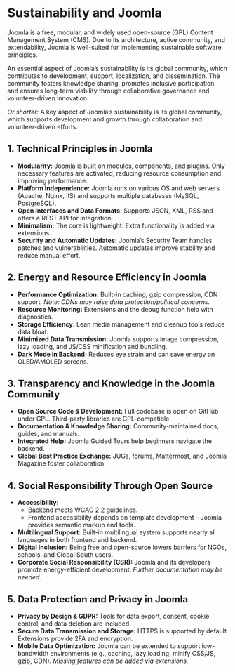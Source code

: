 
  <h1>Sustainability and Joomla</h1>
  <p>Joomla is a free, modular, and widely used open-source (GPL) Content Management System (CMS). Due to its architecture, active community, and extendability, Joomla is well-suited for implementing sustainable software principles.</p>
  <p>An essential aspect of Joomla’s sustainability is its global community, which contributes to development, support, localization, and dissemination. The community fosters knowledge sharing, promotes inclusive participation, and ensures long-term viability through collaborative governance and volunteer-driven innovation.</p>
  <p><em>Or shorter:</em> A key aspect of Joomla’s sustainability is its global community, which supports development and growth through collaboration and volunteer-driven efforts.</p>

  <h2>1. Technical Principles in Joomla</h2>
  <ul>
    <li><strong>Modularity:</strong> Joomla is built on modules, components, and plugins. Only necessary features are activated, reducing resource consumption and improving performance.</li>
    <li><strong>Platform Independence:</strong> Joomla runs on various OS and web servers (Apache, Nginx, IIS) and supports multiple databases (MySQL, PostgreSQL).</li>
    <li><strong>Open Interfaces and Data Formats:</strong> Supports JSON, XML, RSS and offers a REST API for integration.</li>
    <li><strong>Minimalism:</strong> The core is lightweight. Extra functionality is added via extensions.</li>
    <li><strong>Security and Automatic Updates:</strong> Joomla’s Security Team handles patches and vulnerabilities. Automatic updates improve stability and reduce manual effort.</li>
  </ul>

  <h2>2. Energy and Resource Efficiency in Joomla</h2>
  <ul>
    <li><strong>Performance Optimization:</strong> Built-in caching, gzip compression, CDN support. <em>Note: CDNs may raise data protection/political concerns.</em></li>
    <li><strong>Resource Monitoring:</strong> Extensions and the debug function help with diagnostics.</li>
    <li><strong>Storage Efficiency:</strong> Lean media management and cleanup tools reduce data bloat.</li>
    <li><strong>Minimized Data Transmission:</strong> Joomla supports image compression, lazy loading, and JS/CSS minification and bundling.</li>
    <li><strong>Dark Mode in Backend:</strong> Reduces eye strain and can save energy on OLED/AMOLED screens.</li>
  </ul>

  <h2>3. Transparency and Knowledge in the Joomla Community</h2>
  <ul>
    <li><strong>Open Source Code & Development:</strong> Full codebase is open on GitHub under GPL. Third-party libraries are GPL-compatible.</li>
    <li><strong>Documentation & Knowledge Sharing:</strong> Community-maintained docs, guides, and manuals.</li>
    <li><strong>Integrated Help:</strong> Joomla Guided Tours help beginners navigate the backend.</li>
    <li><strong>Global Best Practice Exchange:</strong> JUGs, forums, Mattermost, and Joomla Magazine foster collaboration.</li>
  </ul>

  <h2>4. Social Responsibility Through Open Source</h2>
  <ul>
    <li><strong>Accessibility:</strong>
      <ul>
        <li>Backend meets WCAG 2.2 guidelines.</li>
        <li>Frontend accessibility depends on template development – Joomla provides semantic markup and tools.</li>
      </ul>
    </li>
    <li><strong>Multilingual Support:</strong> Built-in multilingual system supports nearly all languages in both frontend and backend.</li>
    <li><strong>Digital Inclusion:</strong> Being free and open-source lowers barriers for NGOs, schools, and Global South users.</li>
    <li><strong>Corporate Social Responsibility (CSR):</strong> Joomla and its developers promote energy-efficient development. <em>Further documentation may be needed.</em></li>
  </ul>

  <h2>5. Data Protection and Privacy in Joomla</h2>
  <ul>
    <li><strong>Privacy by Design & GDPR:</strong> Tools for data export, consent, cookie control, and data deletion are included.</li>
    <li><strong>Secure Data Transmission and Storage:</strong> HTTPS is supported by default. Extensions provide 2FA and encryption.</li>
    <li><strong>Mobile Data Optimization:</strong> Joomla can be extended to support low-bandwidth environments (e.g., caching, lazy loading, minify CSS/JS, gzip, CDN). <em>Missing features can be added via extensions.</em></li>
  </ul>
